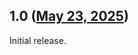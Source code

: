 ## 1.0 ([May 23, 2025](https://github.com/ramensoftware/windhawk-mods/blob/3afd45f99c7c92b201a434255d5532ba6cd225df/mods/auto-theme-switcher.wh.cpp))

Initial release.
